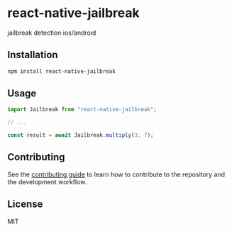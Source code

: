 # react-native-jailbreak

jailbreak detection ios/android

## Installation

```sh
npm install react-native-jailbreak
```

## Usage

```js
import Jailbreak from "react-native-jailbreak";

// ...

const result = await Jailbreak.multiply(3, 7);
```

## Contributing

See the [contributing guide](CONTRIBUTING.md) to learn how to contribute to the repository and the development workflow.

## License

MIT
